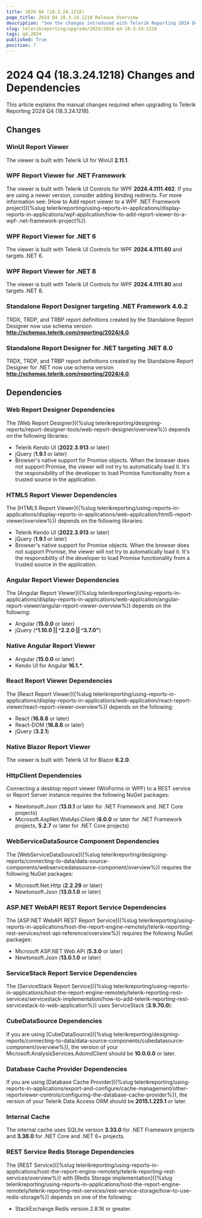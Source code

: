 ```yaml
---
title: 2024 Q4 (18.3.24.1218)
page_title: 2024 Q4 18.3.24.1218 Release Overview
description: "See the changes introduced with Telerik Reporting 2024 Q4 (18.3.24.1218) that should be considered before upgrading, and the 3rd party products & packages this version depends on."
slug: telerikreporting/upgrade/2024/2024-q4-18-3-24-1218
tags: q4,2024
published: True
position: 7
---
```


# 2024 Q4 (18.3.24.1218) Changes and Dependencies

This article explains the manual changes required when upgrading to Telerik Reporting 2024 Q4 (18.3.24.1218).

## Changes

### WinUI Report Viewer

The viewer is built with Telerik UI for WinUI __2.11.1__.

### WPF Report Viewer for .NET Framework

The viewer is built with Telerik UI Controls for WPF __2024.4.1111.462__. If you are using a newer version, consider adding binding redirects. For more information see: [How to Add report viewer to a WPF .NET Framework project]({%slug telerikreporting/using-reports-in-applications/display-reports-in-applications/wpf-application/how-to-add-report-viewer-to-a-wpf-.net-framework-project%}).

### WPF Report Viewer for .NET 6

The viewer is built with Telerik UI Controls for WPF __2024.4.1111.60__ and targets .NET 6.

### WPF Report Viewer for .NET 8

The viewer is built with Telerik UI Controls for WPF __2024.4.1111.80__ and targets .NET 8.

### Standalone Report Designer targeting .NET Framework 4.6.2

TRDX, TRDP, and TRBP report definitions created by the Standalone Report Designer now use schema version __http://schemas.telerik.com/reporting/2024/4.0__.

### Standalone Report Designer for .NET targeting .NET 8.0

TRDX, TRDP, and TRBP report definitions created by the Standalone Report Designer for .NET now use schema version __http://schemas.telerik.com/reporting/2024/4.0__.

## Dependencies

### Web Report Designer Dependencies

The [Web Report Designer]({%slug telerikreporting/designing-reports/report-designer-tools/web-report-designer/overview%}) depends on the following libraries:

* Telerik Kendo UI (__2022.3.913__ or later)
* jQuery (__1.9.1__ or later)
* Browser's native support for Promise objects. When the browser does not support Promise, the viewer will not try to automatically load it. It's the responsibility of the developer to load Promise functionality from a trusted source in the application.

### HTML5 Report Viewer Dependencies

The [HTML5 Report Viewer]({%slug telerikreporting/using-reports-in-applications/display-reports-in-applications/web-application/html5-report-viewer/overview%}) depends on the following libraries:

* Telerik Kendo UI (__2022.3.913__ or later)
* jQuery (__1.9.1__ or later)
* Browser's native support for Promise objects. When the browser does not support Promise, the viewer will not try to automatically load it. It's the responsibility of the developer to load Promise functionality from a trusted source in the application.

### Angular Report Viewer Dependencies

The [Angular Report Viewer]({%slug telerikreporting/using-reports-in-applications/display-reports-in-applications/web-application/angular-report-viewer/angular-report-viewer-overview%}) depends on the following:

* Angular (__15.0.0__ or later)
* jQuery (__^1.10.0 || ^2.2.0 || ^3.7.0"__)

### Native Angular Report Viewer

* Angular (__15.0.0__ or later)
* Kendo UI for Angular __16.1.*__.

### React Report Viewer Dependencies

The [React Report Viewer]({%slug telerikreporting/using-reports-in-applications/display-reports-in-applications/web-application/react-report-viewer/react-report-viewer-overview%}) depends on the following:

* React (__16.8.6__ or later)
* React-DOM (__16.8.6__ or later)
* jQuery (__3.2.1__)

### Native Blazor Report Viewer

The viewer is built with Telerik UI for Blazor __6.2.0__.

### HttpClient Dependencies

Connecting a desktop report viewer (WinForms or WPF) to a REST service or Report Server instance requires the following NuGet packages:

* Newtonsoft.Json (__13.0.1__ or later for .NET Framework and .NET Core projects)
* Microsoft.AspNet.WebApi.Client (__6.0.0__ or later for .NET Framework projects, __5.2.7__ or later for .NET Core projects)

### WebServiceDataSource Component Dependencies

The [WebServiceDataSource]({%slug telerikreporting/designing-reports/connecting-to-data/data-source-components/webservicedatasource-component/overview%}) requires the following NuGet packages:

* Microsoft.Net.Http (__2.2.29__ or later)
* Newtonsoft.Json (__13.0.1.0__ or later)

### ASP.NET WebAPI REST Report Service Dependencies

The [ASP.NET WebAPI REST Report Service]({%slug telerikreporting/using-reports-in-applications/host-the-report-engine-remotely/telerik-reporting-rest-services/rest-api-reference/overview%}) requires the following NuGet packages:

* Microsoft ASP.NET Web API (__5.3.0__ or later)
* Newtonsoft.Json (__13.0.1.0__ or later)

### ServiceStack Report Service Dependencies

The [ServiceStack Report Service]({%slug telerikreporting/using-reports-in-applications/host-the-report-engine-remotely/telerik-reporting-rest-services/servicestack-implementation/how-to-add-telerik-reporting-rest-servicestack-to-web-application%}) uses ServiceStack (__3.9.70.0__):

### CubeDataSource Dependencies

If you are using [CubeDataSource]({%slug telerikreporting/designing-reports/connecting-to-data/data-source-components/cubedatasource-component/overview%}), the version of your Microsoft.AnalysisServices.AdomdClient should be __10.0.0.0__ or later.

### Database Cache Provider Dependencies

If you are using [Database Cache Provider]({%slug telerikreporting/using-reports-in-applications/export-and-configure/cache-management/other-reportviewer-controls/configuring-the-database-cache-provider%}), the version of your Telerik Data Access ORM should be __2015.1.225.1__ or later.

### Internal Cache

The internal cache uses SQLite version __3.33.0__ for .NET Framework projects and __3.38.0__ for .NET Core and .NET 6+ projects.

### REST Service Redis Storage Dependencies

The [REST Service]({%slug telerikreporting/using-reports-in-applications/host-the-report-engine-remotely/telerik-reporting-rest-services/overview%}) with [Redis Storage implementation]({%slug telerikreporting/using-reports-in-applications/host-the-report-engine-remotely/telerik-reporting-rest-services/rest-service-storage/how-to-use-redis-storage%}) depends on one of the following:

* StackExchange.Redis version 2.8.16 or greater.
